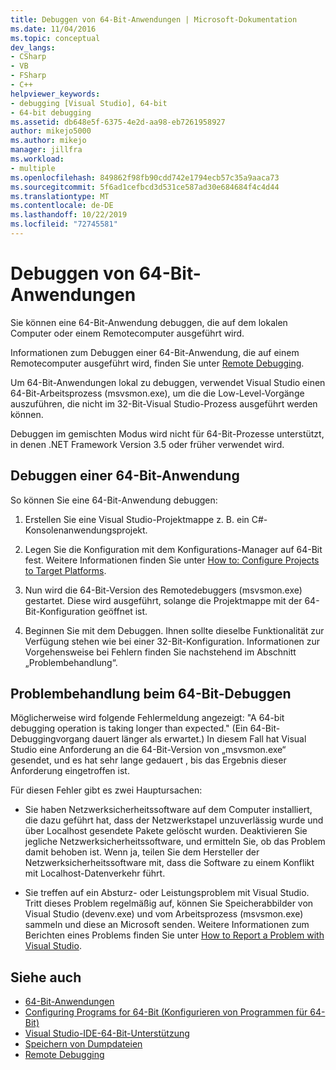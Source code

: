```yaml
---
title: Debuggen von 64-Bit-Anwendungen | Microsoft-Dokumentation
ms.date: 11/04/2016
ms.topic: conceptual
dev_langs:
- CSharp
- VB
- FSharp
- C++
helpviewer_keywords:
- debugging [Visual Studio], 64-bit
- 64-bit debugging
ms.assetid: db648e5f-6375-4e2d-aa98-eb7261958927
author: mikejo5000
ms.author: mikejo
manager: jillfra
ms.workload:
- multiple
ms.openlocfilehash: 849862f98fb90cdd742e1794ecb57c35a9aaca73
ms.sourcegitcommit: 5f6ad1cefbcd3d531ce587ad30e684684f4c4d44
ms.translationtype: MT
ms.contentlocale: de-DE
ms.lasthandoff: 10/22/2019
ms.locfileid: "72745581"
---
```

# <a name="debug-64-bit-applications"></a>Debuggen von 64-Bit-Anwendungen
Sie können eine 64-Bit-Anwendung debuggen, die auf dem lokalen Computer oder einem Remotecomputer ausgeführt wird.

 Informationen zum Debuggen einer 64-Bit-Anwendung, die auf einem Remotecomputer ausgeführt wird, finden Sie unter [Remote Debugging](../debugger/remote-debugging.md).

 Um 64-Bit-Anwendungen lokal zu debuggen, verwendet Visual Studio einen 64-Bit-Arbeitsprozess (msvsmon.exe), um die die Low-Level-Vorgänge auszuführen, die nicht im 32-Bit-Visual Studio-Prozess ausgeführt werden können.

 Debuggen im gemischten Modus wird nicht für 64-Bit-Prozesse unterstützt, in denen .NET Framework Version 3.5 oder früher verwendet wird.

## <a name="debug-a-64-bit-application"></a>Debuggen einer 64-Bit-Anwendung
 So können Sie eine 64-Bit-Anwendung debuggen:

1. Erstellen Sie eine Visual Studio-Projektmappe z. B. ein C#-Konsolenanwendungsprojekt.

2. Legen Sie die Konfiguration mit dem Konfigurations-Manager auf 64-Bit fest. Weitere Informationen finden Sie unter [How to: Configure Projects to Target Platforms](../ide/how-to-configure-projects-to-target-platforms.md).

3. Nun wird die 64-Bit-Version des Remotedebuggers (msvsmon.exe) gestartet. Diese wird ausgeführt, solange die Projektmappe mit der 64-Bit-Konfiguration geöffnet ist.

4. Beginnen Sie mit dem Debuggen. Ihnen sollte dieselbe Funktionalität zur Verfügung stehen wie bei einer 32-Bit-Konfiguration. Informationen zur Vorgehensweise bei Fehlern finden Sie nachstehend im Abschnitt „Problembehandlung“.

## <a name="troubleshooting-64-bit-debugging"></a>Problembehandlung beim 64-Bit-Debuggen
 Möglicherweise wird folgende Fehlermeldung angezeigt: "A 64-bit debugging operation is taking longer than expected." (Ein 64-Bit-Debuggingvorgang dauert länger als erwartet.) In diesem Fall hat Visual Studio eine Anforderung an die 64-Bit-Version von „msvsmon.exe“ gesendet, und es hat sehr lange gedauert , bis das Ergebnis dieser Anforderung eingetroffen ist.

 Für diesen Fehler gibt es zwei Hauptursachen:

- Sie haben Netzwerksicherheitssoftware auf dem Computer installiert, die dazu geführt hat, dass der Netzwerkstapel unzuverlässig wurde und über Localhost gesendete Pakete gelöscht wurden. Deaktivieren Sie jegliche Netzwerksicherheitssoftware, und ermitteln Sie, ob das Problem damit behoben ist. Wenn ja, teilen Sie dem Hersteller der Netzwerksicherheitssoftware mit, dass die Software zu einem Konflikt mit Localhost-Datenverkehr führt.

- Sie treffen auf ein Absturz- oder Leistungsproblem mit Visual Studio. Tritt dieses Problem regelmäßig auf, können Sie Speicherabbilder von Visual Studio (devenv.exe) und vom Arbeitsprozess (msvsmon.exe) sammeln und diese an Microsoft senden. Weitere Informationen zum Berichten eines Problems finden Sie unter [How to Report a Problem with Visual Studio](../ide/how-to-report-a-problem-with-visual-studio.md).

## <a name="see-also"></a>Siehe auch

- [64-Bit-Anwendungen](https://docs.microsoft.com/dotnet/framework/64-bit-apps)
- [Configuring Programs for 64-Bit (Konfigurieren von Programmen für 64-Bit)](/cpp/build/configuring-programs-for-64-bit-visual-cpp)
- [Visual Studio-IDE-64-Bit-Unterstützung](../ide/visual-studio-ide-64-bit-support.md)
- [Speichern von Dumpdateien](../debugger/using-dump-files.md)
- [Remote Debugging](../debugger/remote-debugging.md)